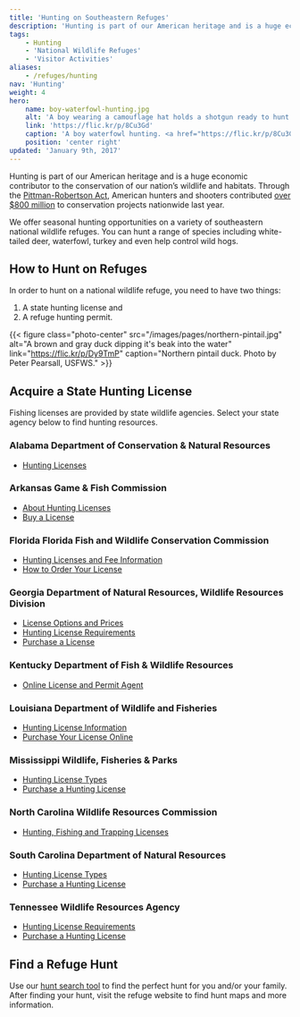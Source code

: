 ```yaml
---
title: 'Hunting on Southeastern Refuges'
description: 'Hunting is part of our American heritage and is a huge economic contributor to the conservation of our nation’s wildlife and habitats. We offer seasonal hunting opportunities on a variety of southeastern national wildlife refuges. You can hunt a range of species including white-tailed deer, waterfowl, turkey and even help control wild hogs.'
tags:
    - Hunting
    - 'National Wildlife Refuges'
    - 'Visitor Activities'
aliases:
    - /refuges/hunting
nav: 'Hunting'
weight: 4
hero:
    name: boy-waterfowl-hunting.jpg
    alt: 'A boy wearing a camouflage hat holds a shotgun ready to hunt waterfowl'
    link: 'https://flic.kr/p/8Cu3Gd'
    caption: 'A boy waterfowl hunting. <a href="https://flic.kr/p/8Cu3Gd">Photo</a> by Tina Shaw, USFWS.'
    position: 'center right'
updated: 'January 9th, 2017'
---
```


Hunting is part of our American heritage and is a huge economic contributor to the conservation of our nation’s wildlife and habitats. Through the [Pittman-Robertson Act](http://wsfrprograms.fws.gov/Subpages/GrantPrograms/WR/WR_Act.htm), American hunters and shooters contributed [over $800 million](http://wsfrprograms.fws.gov/Subpages/GrantPrograms/WR/WRFinalApportionment2015.pdf) to conservation projects nationwide last year.

We offer seasonal hunting opportunities on a variety of southeastern national wildlife refuges. You can hunt a range of species including white-tailed deer, waterfowl, turkey and even help control wild hogs.

## How to Hunt on Refuges

In order to hunt on a national wildlife refuge, you need to have two things:

1. A state hunting license and
2. A refuge hunting permit.

{{< figure class="photo-center" src="/images/pages/northern-pintail.jpg" alt="A brown and gray duck dipping it's beak into the water" link="https://flic.kr/p/Dy9TmP" caption="Northern pintail duck. Photo by Peter Pearsall, USFWS." >}}

## Acquire a State Hunting License

Fishing licenses are provided by state wildlife agencies. Select your state agency below to find hunting resources.

### Alabama Department of Conservation & Natural Resources
- [Hunting Licenses](http://www.outdooralabama.com/hunting-license)

### Arkansas Game & Fish Commission
- [About Hunting Licenses](http://www.agfc.com/licenses/Pages/LicensesHunting.aspx)
- [Buy a License](http://www.agfc.com/licenses/Pages/LicensesBuy.aspx)

### Florida Florida Fish and Wildlife Conservation Commission
- [Hunting Licenses and Fee Information](http://myfwc.com/license/recreational/hunting/)
- [How to Order Your License](http://myfwc.com/license/recreational/how-to-order/)

### Georgia Department of Natural Resources, Wildlife Resources Division
- [License Options and Prices](http://www.georgiawildlife.com/licenses-permits-passes#Recreational_Licenses_and_Passes)
- [Hunting License Requirements](http://www.eregulations.com/georgia/hunting/license-requirements/)
- [Purchase a License](https://www.gooutdoorsgeorgia.com/)

### Kentucky Department of Fish & Wildlife Resources
- [Online License and Permit Agent](https://app.fw.ky.gov/license/waonlinefront.aspx)

### Louisiana Department of Wildlife and Fisheries
- [Hunting License Information](http://www.wlf.louisiana.gov/licenses/hunting-licenses)
- [Purchase Your License Online](https://www.la.wildlifelicense.com/start.php)

### Mississippi Wildlife, Fisheries & Parks
- [Hunting License Types](http://www.mdwfp.com/license/hunting-license.aspx)
- [Purchase a Hunting License](https://www.ms.gov/mdwfp/hunting_fishing/)

### North Carolina Wildlife Resources Commission
- [Hunting, Fishing and Trapping Licenses](http://www.ncwildlife.org/Licensing/HuntingFishingTrappingLicenses.aspx)

### South Carolina Department of Natural Resources
- [Hunting License Types](http://www.dnr.sc.gov/licenses/huntinglicense.html)
- [Purchase a Hunting License](https://dnrlicensing.sc.gov/dnrlicensingsales/salescategories.aspx)

### Tennessee Wildlife Resources Agency
- [Hunting License Requirements](https://www.tn.gov/twra/article/hunting-license-requirements)
- [Purchase a Hunting License](https://www1.tn.wildlifelicense.com/start.php)

## Find a Refuge Hunt

Use our [hunt search tool](https://www.fws.gov/refuges/hunting/) to find the perfect hunt for you and/or your family. After finding your hunt, visit the refuge website to find hunt maps and more information.

